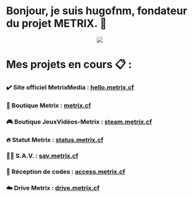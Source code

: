 # Bonjour, je suis hugofnm, fondateur du projet METRIX. 👋

<p align="center"> 
    <img src="https://github-readme-stats.vercel.app/api?username=hugofnm&show_icons=true&theme=tokyonight">
</p>

# Mes projets en cours 📋 :

### ✔️ Site officiel MetrixMedia : <a href="https://hello.metrix.cf">hello.metrix.cf</a>
### 🛒 Boutique Metrix : <a href="https://metrix.cf">metrix.cf</a>
### 🎮 Boutique JeuxVidéos-Metrix : <a href="https://steam.metrix.cf">steam.metrix.cf</a>
### 🔥 Statut Metrix : <a href="https://status.metrix.cf">status.metrix.cf</a>
### 🧑‍🔧 S.A.V. : <a href="https://sav.metrix.cf">sav.metrix.cf</a>
### 📩 Réception de codes : <a href="https://access.metrix.cf">access.metrix.cf</a>
### ☁️ Drive Metrix : <a href="https://drive.metrix.cf">drive.metrix.cf</a>

